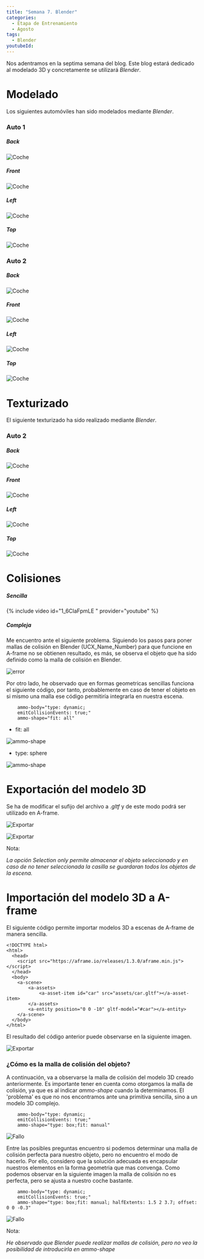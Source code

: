 ```yaml
---
title: "Semana 7. Blender"
categories:
  - Etapa de Entrenamiento
  - Agosto
tags:
  - Blender
youtubeId: 
---
```



Nos adentramos en la septima semana del blog. Este blog estará dedicado al modelado 3D y concretamente se utilizará *Blender*.

# **Modelado**

Los siguientes automóviles han sido modelados mediante *Blender*. 

### Auto 1 

##### Back 

![Coche](https://raw.githubusercontent.com/RoboticsLabURJC/2022-tfg-ana-villanueva/main/docs/images/car1-b.png)

##### Front

![Coche](https://raw.githubusercontent.com/RoboticsLabURJC/2022-tfg-ana-villanueva/main/docs/images/car1-f.png)

##### Left

![Coche](https://raw.githubusercontent.com/RoboticsLabURJC/2022-tfg-ana-villanueva/main/docs/images/car1-l.png)

##### Top 

![Coche](https://raw.githubusercontent.com/RoboticsLabURJC/2022-tfg-ana-villanueva/main/docs/images/car1-t.png)

### Auto 2

##### Back 

![Coche](https://raw.githubusercontent.com/RoboticsLabURJC/2022-tfg-ana-villanueva/main/docs/images/car2-b.png)

##### Front

![Coche](https://raw.githubusercontent.com/RoboticsLabURJC/2022-tfg-ana-villanueva/main/docs/images/car2-f.png)

##### Left

![Coche](https://raw.githubusercontent.com/RoboticsLabURJC/2022-tfg-ana-villanueva/main/docs/images/car2-l.png)

##### Top 

![Coche](https://raw.githubusercontent.com/RoboticsLabURJC/2022-tfg-ana-villanueva/main/docs/images/car2-t.png)


# **Texturizado**

El siguiente texturizado ha sido realizado mediante *Blender*.

### Auto 2

##### Back 

![Coche](https://raw.githubusercontent.com/RoboticsLabURJC/2022-tfg-ana-villanueva/main/docs/images/car2p-b.png)

##### Front

![Coche](https://raw.githubusercontent.com/RoboticsLabURJC/2022-tfg-ana-villanueva/main/docs/images/car2p-f.png)

##### Left

![Coche](https://raw.githubusercontent.com/RoboticsLabURJC/2022-tfg-ana-villanueva/main/docs/images/car2p-l.png)

##### Top 

![Coche](https://raw.githubusercontent.com/RoboticsLabURJC/2022-tfg-ana-villanueva/main/docs/images/car2p-t.png)

# **Colisiones**

##### Sencilla 

{% include video id="1_6ClaFpmLE " provider="youtube" %}

##### Compleja 

Me encuentro ante el siguiente problema. Siguiendo los pasos para poner mallas de colisión en Blender (UCX_Name_Number) para que funcione en A-frame no se obtienen resultado, es más, se observa el objeto que ha sido definido como la malla de colisión en Blender. 

![error](https://raw.githubusercontent.com/RoboticsLabURJC/2022-tfg-ana-villanueva/main/docs/images/aframe-malla-colision-error.png)

Por otro lado, he observado que en formas geometricas sencillas funciona el siguiente código, por tanto, probablemente en caso de tener el objeto en si mismo una malla ese código permitiría integrarla en nuestra escena. 

        ammo-body="type: dynamic; 
        emitCollisionEvents: true;" 
        ammo-shape="fit: all"
* fit: all

![ammo-shape](https://raw.githubusercontent.com/RoboticsLabURJC/2022-tfg-ana-villanueva/main/docs/images/ammo-shape-fitall.png)

* type: sphere

![ammo-shape](https://raw.githubusercontent.com/RoboticsLabURJC/2022-tfg-ana-villanueva/main/docs/images/type.png)

# **Exportación del modelo 3D**

Se ha de modificar el sufijo del archivo a *.gltf* y de este modo podrá ser utilizado en A-frame. 

![Exportar](https://raw.githubusercontent.com/RoboticsLabURJC/2022-tfg-ana-villanueva/main/docs/images/.gltfA.png)

![Exportar](https://raw.githubusercontent.com/RoboticsLabURJC/2022-tfg-ana-villanueva/main/docs/images/.objB.png)

Nota: 

*La opción Selection only permite almacenar el objeto seleccionado y en caso de no tener seleccionada la casilla se guardaran todos los objetos de la escena.*

# **Importación del modelo 3D a A-frame**

El siguiente código permite importar modelos 3D a escenas de A-frame de manera sencilla. 

    <!DOCTYPE html>
    <html>
      <head>
        <script src="https://aframe.io/releases/1.3.0/aframe.min.js"></script>
      </head>
      <body>
        <a-scene>
            <a-assets>
                <a-asset-item id="car" src="assets/car.gltf"></a-asset-item>
            </a-assets>
            <a-entity position="0 0 -10" gltf-model="#car"></a-entity>
        </a-scene>
      </body>
    </html>

El resultado del código anterior puede observarse en la siguiente imagen. 

![Exportar](https://raw.githubusercontent.com/RoboticsLabURJC/2022-tfg-ana-villanueva/main/docs/images/car_import_aframe.png)

### ¿Cómo es la malla de colisión del objeto?

A continuación, va a observarse la malla de colisión del modelo 3D creado anteriormente. 
Es importante tener en cuenta como otorgamos la malla de colisión, ya que es al indicar *ammo-shape* cuando la determinamos. El 'problema' es que no nos encontramos ante una primitiva sencilla, sino a un modelo 3D complejo. 

        ammo-body="type: dynamic; 
        emitCollisionEvents: true;" 
        ammo-shape="type: box;fit: manual"

![Fallo](https://raw.githubusercontent.com/RoboticsLabURJC/2022-tfg-ana-villanueva/main/otros/Agosto22/22/problem1.png)

Entre las posibles preguntas encuentro si podemos determinar una malla de colisión perfecta para nuestro objeto, pero no encuentro el modo de hacerlo. Por ello, considero que la solución adecuada es encapsular nuestros elementos en la forma geometria que mas convenga. Como podemos observar en la siguiente imagen la malla de colisión no es perfecta, pero se ajusta a nuestro coche bastante. 

        ammo-body="type: dynamic; 
        emitCollisionEvents: true;" 
        ammo-shape="type: box;fit: manual; halfExtents: 1.5 2 3.7; offset: 0 0 -0.3"

![Fallo](https://raw.githubusercontent.com/RoboticsLabURJC/2022-tfg-ana-villanueva/main/otros/Agosto22/22/problem2.png)

Nota:

*He observado que Blender puede realizar mallas de colisión, pero no veo la posibilidad de introducirla en ammo-shape*